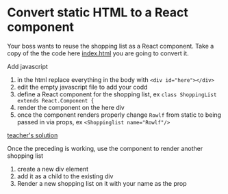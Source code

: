 # Convert static HTML to a React component
Your boss wants to reuse the shopping list  as a React component. 
Take a copy of the  the code here [index.html](index.html) you are going to convert it.


Add javascript
1. in the html replace everything in the body with `<div id="here"></div>`
1. edit the empty javascript file to add your codd
1. define a React component for the shopping list, ex
`class ShoppingList extends React.Component {`
1. render the component on the here div
1. once the component renders properly change `Rowlf` from static to being passed in via props, ex
`<Shoppinglist name="Rowlf"/>`

[teacher's solution](https://codepen.io/TriciaProf/pen/vYXEvEY)

Once the preceding is working, use the component to render another shopping list
1. create a new div element 
2. add it as a child to the existing div
3. Render a new shopping list on it with your name as the prop
